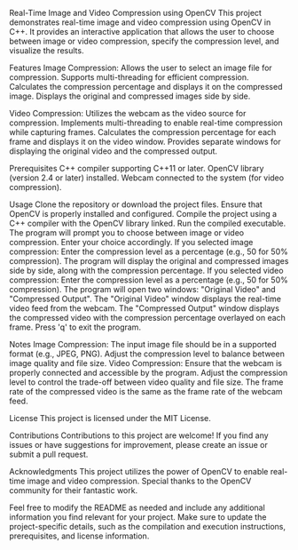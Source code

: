 Real-Time Image and Video Compression using OpenCV
This project demonstrates real-time image and video compression using OpenCV in C++. It provides an interactive application that allows the user to choose between image or video compression, specify the compression level, and visualize the results.

Features
Image Compression:
  Allows the user to select an image file for compression.
  Supports multi-threading for efficient compression.
  Calculates the compression percentage and displays it on the compressed image.
  Displays the original and compressed images side by side.
  
Video Compression:
  Utilizes the webcam as the video source for compression.
  Implements multi-threading to enable real-time compression while capturing frames.
  Calculates the compression percentage for each frame and displays it on the video window.
  Provides separate windows for displaying the original video and the compressed output.
  
Prerequisites
  C++ compiler supporting C++11 or later.
  OpenCV library (version 2.4 or later) installed.
  Webcam connected to the system (for video compression).
  
Usage
  Clone the repository or download the project files.
  Ensure that OpenCV is properly installed and configured.
  Compile the project using a C++ compiler with the OpenCV library linked. 
  Run the compiled executable.
  The program will prompt you to choose between image or video compression. Enter your choice accordingly.
  If you selected image compression:
    Enter the compression level as a percentage (e.g., 50 for 50% compression).
    The program will display the original and compressed images side by side, along with the compression percentage.
  If you selected video compression:
    Enter the compression level as a percentage (e.g., 50 for 50% compression).
    The program will open two windows: "Original Video" and "Compressed Output".
    The "Original Video" window displays the real-time video feed from the webcam.
    The "Compressed Output" window displays the compressed video with the compression percentage overlayed on each frame.
    Press 'q' to exit the program.

Notes
Image Compression:
  The input image file should be in a supported format (e.g., JPEG, PNG).
  Adjust the compression level to balance between image quality and file size.
Video Compression:
  Ensure that the webcam is properly connected and accessible by the program.
  Adjust the compression level to control the trade-off between video quality and file size.
  The frame rate of the compressed video is the same as the frame rate of the webcam feed.

License
This project is licensed under the MIT License.

Contributions
Contributions to this project are welcome! If you find any issues or have suggestions for improvement, please create an issue or submit a pull request.

Acknowledgments
This project utilizes the power of OpenCV to enable real-time image and video compression. Special thanks to the OpenCV community for their fantastic work.

Feel free to modify the README as needed and include any additional information you find relevant for your project. Make sure to update the project-specific details, such as the compilation and execution instructions, prerequisites, and license information.
